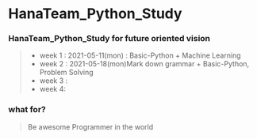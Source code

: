 # HanaTeam_Python_Study

### HanaTeam_Python_Study for future oriented vision

> - week 1 : 2021-05-11(mon) : Basic-Python + Machine Learning 
> - week 2 : 2021-05-18(mon)Mark down grammar + Basic-Python, Problem Solving
> - week 3 : 
> - week 4: 



### what for?

> Be awesome Programmer in the world

